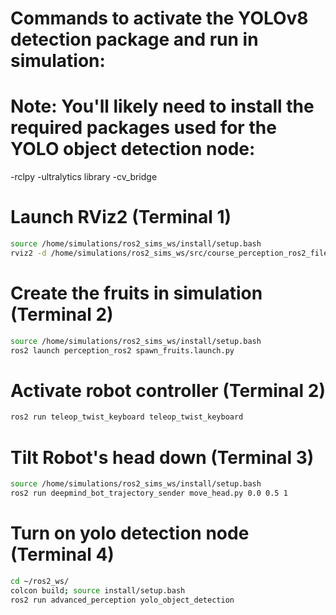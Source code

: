 # Commands to activate the YOLOv8 detection package and run in simulation:

# Note: You'll likely need to install the required packages used for the YOLO object detection node:
-rclpy
-ultralytics library
-cv_bridge

# Launch RViz2 (Terminal 1)
```bash
source /home/simulations/ros2_sims_ws/install/setup.bash
rviz2 -d /home/simulations/ros2_sims_ws/src/course_perception_ros2_files/perception_ros2/rviz/yolo_object_detection.rviz
```

# Create the fruits in simulation (Terminal 2)
```bash
source /home/simulations/ros2_sims_ws/install/setup.bash
ros2 launch perception_ros2 spawn_fruits.launch.py
```

# Activate robot controller (Terminal 2)
```bash
ros2 run teleop_twist_keyboard teleop_twist_keyboard
```

# Tilt Robot's head down (Terminal 3)
```bash
source /home/simulations/ros2_sims_ws/install/setup.bash
ros2 run deepmind_bot_trajectory_sender move_head.py 0.0 0.5 1
```

# Turn on yolo detection node (Terminal 4)
```bash
cd ~/ros2_ws/
colcon build; source install/setup.bash
ros2 run advanced_perception yolo_object_detection
```